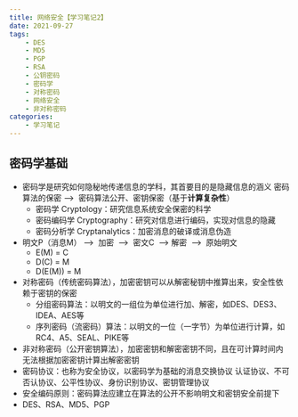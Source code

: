 ```yaml
---
title: 网络安全【学习笔记2】
date: 2021-09-27
tags: 
    - DES 
    - MD5 
    - PGP 
    - RSA 
    - 公钥密码 
    - 密码学 
    - 对称密码 
    - 网络安全 
    - 非对称密码
categories: 
    - 学习笔记
---
```

## 密码学基础

-   密码学是研究如何隐秘地传递信息的学科，其首要目的是隐藏信息的涵义 密码算法的保密 -->  密码算法公开、密钥保密（基于**计算复杂性**）
    -   密码学 Cryptology：研究信息系统安全保密的科学
    -   密码编码学 Cryptography：研究对信息进行编码，实现对信息的隐藏
    -   密码分析学 Cryptanalytics：加密消息的破译或消息伪造
-   明文P（消息M） -->  加密  -->  密文C  --> 解密  -->  原始明文
    -   E(M) = C
    -   D(C) = M
    -   D(E(M)) = M
-   对称密码（传统密码算法），加密密钥可以从解密秘钥中推算出来，安全性依赖于密钥的保密
    -   分组密码算法：以明文的一组位为单位进行加、解密，如DES、DES3、IDEA、AES等
    -   序列密码（流密码）算法：以明文的一位（一字节）为单位进行计算，如RC4、A5、SEAL、PIKE等
-   非对称密码（公开密钥算法），加密密钥和解密密钥不同，且在可计算时间内无法根据加密密钥计算出解密密钥
-   密码协议：也称为安全协议，以密码学为基础的消息交换协议 认证协议、不可否认协议、公平性协议、身份识别协议、密钥管理协议
-   安全编码原则：密码算法应建立在算法的公开不影响明文和密钥安全前提下
-   DES、RSA、MD5、PGP